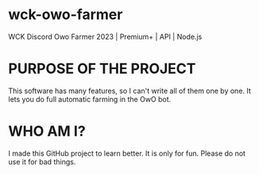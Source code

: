# wck-owo-farmer
WCK Discord Owo Farmer 2023 | Premium+ | API | Node.js

# PURPOSE OF THE PROJECT
This software has many features, so I can't write all of them one by one. It lets you do full automatic farming in the OwO bot.

# WHO AM I?
I made this GitHub project to learn better. It is only for fun. Please do not use it for bad things.

